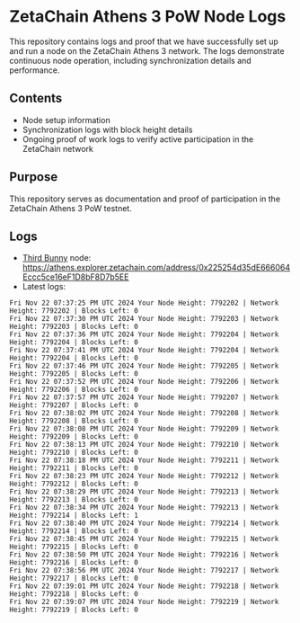 # ZetaChain Athens 3 PoW Node Logs
This repository contains logs and proof that we have successfully set up and run a node on the ZetaChain Athens 3 network. The logs demonstrate continuous node operation, including synchronization details and performance.

## Contents
- Node setup information
- Synchronization logs with block height details
- Ongoing proof of work logs to verify active participation in the ZetaChain network

## Purpose
This repository serves as documentation and proof of participation in the ZetaChain Athens 3 PoW testnet.

## Logs

- [Third Bunny](https://thirdbunny.xyz/) node: https://athens.explorer.zetachain.com/address/0x225254d35dE666064Eccc5ce16eF1D8bF8D7b5EE
- Latest logs:
```
Fri Nov 22 07:37:25 PM UTC 2024 Your Node Height: 7792202 | Network Height: 7792202 | Blocks Left: 0
Fri Nov 22 07:37:30 PM UTC 2024 Your Node Height: 7792203 | Network Height: 7792203 | Blocks Left: 0
Fri Nov 22 07:37:36 PM UTC 2024 Your Node Height: 7792204 | Network Height: 7792204 | Blocks Left: 0
Fri Nov 22 07:37:41 PM UTC 2024 Your Node Height: 7792204 | Network Height: 7792204 | Blocks Left: 0
Fri Nov 22 07:37:46 PM UTC 2024 Your Node Height: 7792205 | Network Height: 7792205 | Blocks Left: 0
Fri Nov 22 07:37:52 PM UTC 2024 Your Node Height: 7792206 | Network Height: 7792206 | Blocks Left: 0
Fri Nov 22 07:37:57 PM UTC 2024 Your Node Height: 7792207 | Network Height: 7792207 | Blocks Left: 0
Fri Nov 22 07:38:02 PM UTC 2024 Your Node Height: 7792208 | Network Height: 7792208 | Blocks Left: 0
Fri Nov 22 07:38:08 PM UTC 2024 Your Node Height: 7792209 | Network Height: 7792209 | Blocks Left: 0
Fri Nov 22 07:38:13 PM UTC 2024 Your Node Height: 7792210 | Network Height: 7792210 | Blocks Left: 0
Fri Nov 22 07:38:18 PM UTC 2024 Your Node Height: 7792211 | Network Height: 7792211 | Blocks Left: 0
Fri Nov 22 07:38:23 PM UTC 2024 Your Node Height: 7792212 | Network Height: 7792212 | Blocks Left: 0
Fri Nov 22 07:38:29 PM UTC 2024 Your Node Height: 7792213 | Network Height: 7792213 | Blocks Left: 0
Fri Nov 22 07:38:34 PM UTC 2024 Your Node Height: 7792213 | Network Height: 7792214 | Blocks Left: 1
Fri Nov 22 07:38:40 PM UTC 2024 Your Node Height: 7792214 | Network Height: 7792214 | Blocks Left: 0
Fri Nov 22 07:38:45 PM UTC 2024 Your Node Height: 7792215 | Network Height: 7792215 | Blocks Left: 0
Fri Nov 22 07:38:50 PM UTC 2024 Your Node Height: 7792216 | Network Height: 7792216 | Blocks Left: 0
Fri Nov 22 07:38:56 PM UTC 2024 Your Node Height: 7792217 | Network Height: 7792217 | Blocks Left: 0
Fri Nov 22 07:39:01 PM UTC 2024 Your Node Height: 7792218 | Network Height: 7792218 | Blocks Left: 0
Fri Nov 22 07:39:07 PM UTC 2024 Your Node Height: 7792219 | Network Height: 7792219 | Blocks Left: 0
```
